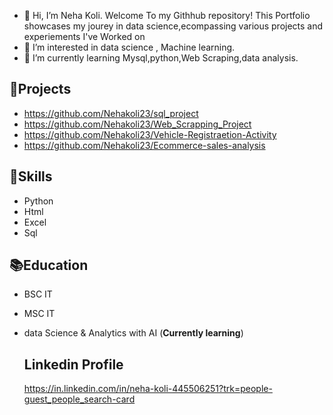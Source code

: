- :handshake: Hi, I’m Neha Koli. Welcome To my Githhub repository! This Portfolio showcases my jourey in data science,ecompassing various projects and experiements I've Worked on
- :dart: I’m interested in data science , Machine learning.
- 🌱 I’m currently learning Mysql,python,Web Scraping,data analysis.

## :file_folder:Projects
- https://github.com/Nehakoli23/sql_project
- https://github.com/Nehakoli23/Web_Scrapping_Project
- https://github.com/Nehakoli23/Vehicle-Registraetion-Activity
- https://github.com/Nehakoli23/Ecommerce-sales-analysis 

## :gem:Skills
- Python
- Html
- Excel
- Sql

## :books:Education
- BSC IT 
- MSC IT 
- data Science & Analytics with AI (**Currently learning**)

  ## Linkedin Profile
  https://in.linkedin.com/in/neha-koli-445506251?trk=people-guest_people_search-card
